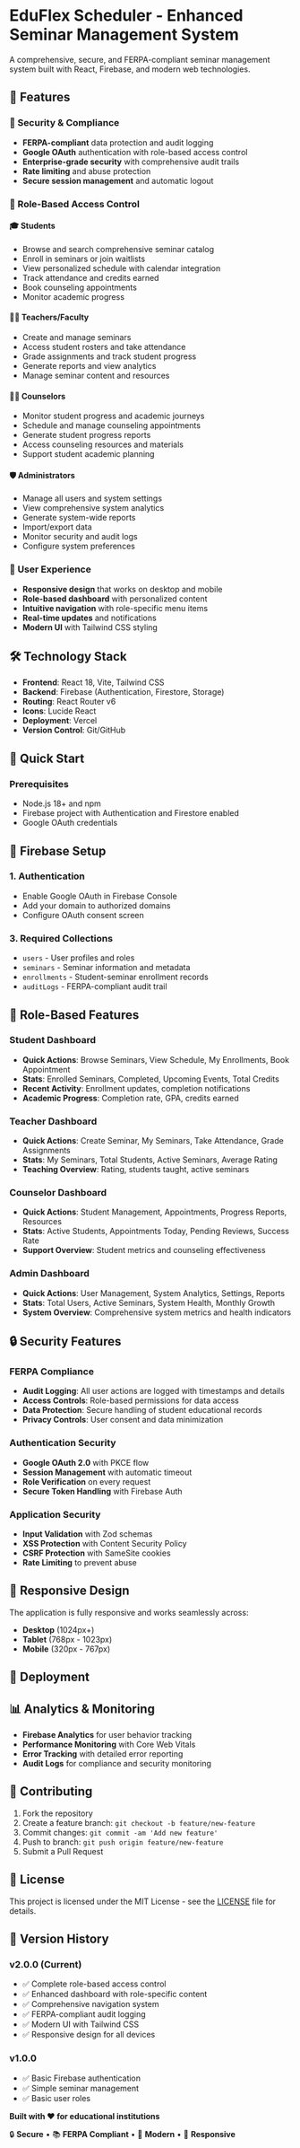 # EduFlex Scheduler - Enhanced Seminar Management System

A comprehensive, secure, and FERPA-compliant seminar management system built with React, Firebase, and modern web technologies.

## 🚀 Features

### 🔐 Security & Compliance
- **FERPA-compliant** data protection and audit logging
- **Google OAuth** authentication with role-based access control
- **Enterprise-grade security** with comprehensive audit trails
- **Rate limiting** and abuse protection
- **Secure session management** and automatic logout

### 👥 Role-Based Access Control

#### 🎓 Students
- Browse and search comprehensive seminar catalog
- Enroll in seminars or join waitlists
- View personalized schedule with calendar integration
- Track attendance and credits earned
- Book counseling appointments
- Monitor academic progress

#### 👨‍🏫 Teachers/Faculty
- Create and manage seminars
- Access student rosters and take attendance
- Grade assignments and track student progress
- Generate reports and view analytics
- Manage seminar content and resources

#### 🧑‍💼 Counselors
- Monitor student progress and academic journeys
- Schedule and manage counseling appointments
- Generate student progress reports
- Access counseling resources and materials
- Support student academic planning

#### 🛡️ Administrators
- Manage all users and system settings
- View comprehensive system analytics
- Generate system-wide reports
- Import/export data
- Monitor security and audit logs
- Configure system preferences

### 🎨 User Experience
- **Responsive design** that works on desktop and mobile
- **Role-based dashboard** with personalized content
- **Intuitive navigation** with role-specific menu items
- **Real-time updates** and notifications
- **Modern UI** with Tailwind CSS styling

## 🛠️ Technology Stack

- **Frontend**: React 18, Vite, Tailwind CSS
- **Backend**: Firebase (Authentication, Firestore, Storage)
- **Routing**: React Router v6
- **Icons**: Lucide React
- **Deployment**: Vercel
- **Version Control**: Git/GitHub

## 🚀 Quick Start
### Prerequisites
- Node.js 18+ and npm
- Firebase project with Authentication and Firestore enabled
- Google OAuth credentials

## 🔧 Firebase Setup
### 1. Authentication
- Enable Google OAuth in Firebase Console
- Add your domain to authorized domains
- Configure OAuth consent screen

### 3. Required Collections
- `users` - User profiles and roles
- `seminars` - Seminar information and metadata
- `enrollments` - Student-seminar enrollment records
- `auditLogs` - FERPA-compliant audit trail

## 🎯 Role-Based Features

### Student Dashboard
- **Quick Actions**: Browse Seminars, View Schedule, My Enrollments, Book Appointment
- **Stats**: Enrolled Seminars, Completed, Upcoming Events, Total Credits
- **Recent Activity**: Enrollment updates, completion notifications
- **Academic Progress**: Completion rate, GPA, credits earned

### Teacher Dashboard
- **Quick Actions**: Create Seminar, My Seminars, Take Attendance, Grade Assignments
- **Stats**: My Seminars, Total Students, Active Seminars, Average Rating
- **Teaching Overview**: Rating, students taught, active seminars

### Counselor Dashboard
- **Quick Actions**: Student Management, Appointments, Progress Reports, Resources
- **Stats**: Active Students, Appointments Today, Pending Reviews, Success Rate
- **Support Overview**: Student metrics and counseling effectiveness

### Admin Dashboard
- **Quick Actions**: User Management, System Analytics, Settings, Reports
- **Stats**: Total Users, Active Seminars, System Health, Monthly Growth
- **System Overview**: Comprehensive system metrics and health indicators

## 🔒 Security Features

### FERPA Compliance
- **Audit Logging**: All user actions are logged with timestamps and details
- **Access Controls**: Role-based permissions for data access
- **Data Protection**: Secure handling of student educational records
- **Privacy Controls**: User consent and data minimization

### Authentication Security
- **Google OAuth 2.0** with PKCE flow
- **Session Management** with automatic timeout
- **Role Verification** on every request
- **Secure Token Handling** with Firebase Auth

### Application Security
- **Input Validation** with Zod schemas
- **XSS Protection** with Content Security Policy
- **CSRF Protection** with SameSite cookies
- **Rate Limiting** to prevent abuse

## 📱 Responsive Design

The application is fully responsive and works seamlessly across:
- **Desktop** (1024px+)
- **Tablet** (768px - 1023px)
- **Mobile** (320px - 767px)

## 🚀 Deployment


## 📊 Analytics & Monitoring

- **Firebase Analytics** for user behavior tracking
- **Performance Monitoring** with Core Web Vitals
- **Error Tracking** with detailed error reporting
- **Audit Logs** for compliance and security monitoring

## 🤝 Contributing

1. Fork the repository
2. Create a feature branch: `git checkout -b feature/new-feature`
3. Commit changes: `git commit -am 'Add new feature'`
4. Push to branch: `git push origin feature/new-feature`
5. Submit a Pull Request

## 📄 License

This project is licensed under the MIT License - see the [LICENSE](LICENSE) file for details.

## 🔄 Version History

### v2.0.0 (Current)
- ✅ Complete role-based access control
- ✅ Enhanced dashboard with role-specific content
- ✅ Comprehensive navigation system
- ✅ FERPA-compliant audit logging
- ✅ Modern UI with Tailwind CSS
- ✅ Responsive design for all devices

### v1.0.0
- ✅ Basic Firebase authentication
- ✅ Simple seminar management
- ✅ Basic user roles

**Built with ❤️ for educational institutions**

🔒 **Secure** • 📚 **FERPA Compliant** • 🚀 **Modern** • 📱 **Responsive**

